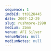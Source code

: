 ```yaml
---
sequence: 1
imdbId: tt0128445
date: 2007-12-29
slug: rushmore-1998
medium: 35mm
venue: AFI Silver
venueNotes: null
mediumNotes: null
---
```

